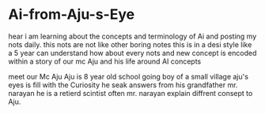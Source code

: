 # Ai-from-Aju-s-Eye
hear i am learning about the concepts and terminology of Ai and posting my nots daily. this nots are not like other boring notes this is in a desi style like a 5 year can understand how about every nots and new concept is encoded within a story of our mc Aju and his life around AI concepts 

meet our Mc Aju 
Aju is 8 year old school going boy of  a small village
aju's eyes is fill with the Curiosity he seak answers from his grandfather mr. narayan he is a retierd scintist
often mr. narayan explain diffrent consept to Aju.

